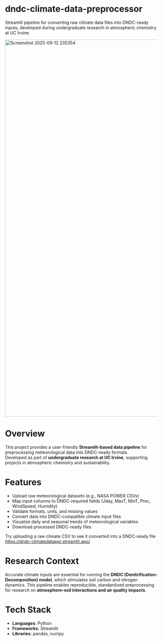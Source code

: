 # dndc-climate-data-preprocessor
Streamlit pipeline for converting raw climate data files into DNDC-ready inputs, developed during undergraduate research in atmospheric chemistry at UC Irvine.

<img width="2556" height="1239" alt="Screenshot 2025-09-12 235354" src="https://github.com/user-attachments/assets/66a3da3f-dfb9-4c8c-ae72-32cb7584e733" />

# Overview 
This project provides a user-friendly **Streamlit-based data pipeline** for preprocessing meteorological data into DNDC-ready formats.  
Developed as part of **undergraduate research at UC Irvine**, supporting projects in atmospheric chemistry and sustainability.  

# Features 
- Upload raw meteorological datasets (e.g., NASA POWER CSVs)  
- Map input columns to DNDC-required fields (Jday, MaxT, MinT, Prec, WindSpeed, Humidity)  
- Validate formats, units, and missing values  
- Convert data into DNDC-compatible climate input files  
- Visualize daily and seasonal trends of meteorological variables  
- Download processed DNDC-ready files

Try uploading a raw climate CSV to see it converted into a DNDC-ready file 
https://dndc-climatedatappr.streamlit.app/

# Research Context 
Accurate climate inputs are essential for running the **DNDC (Denitrification-Decomposition) model**, which stimulates soil carbon and nitrogen dynamics. This pipeline enables reproducible, standardized preprocessing for research on **atmosphere–soil interactions and air quality impacts**.  

# Tech Stack
- **Languages**: Python  
- **Frameworks**: Streamlit  
- **Libraries**: pandas, numpy 
